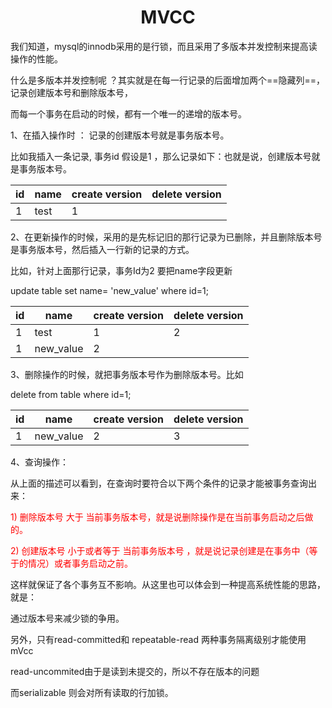 # <center>MVCC</center>



我们知道，mysql的innodb采用的是行锁，而且采用了多版本并发控制来提高读操作的性能。

什么是多版本并发控制呢 ？其实就是在每一行记录的后面增加两个==隐藏列==，记录创建版本号和删除版本号，

而每一个事务在启动的时候，都有一个唯一的递增的版本号。 

1、在插入操作时 ： 记录的创建版本号就是事务版本号。 

比如我插入一条记录, 事务id 假设是1 ，那么记录如下：也就是说，创建版本号就是事务版本号。

| id   | name | create version | delete version |
| ---- | ---- | -------------- | -------------- |
| 1    | test | 1              |                |

2、在更新操作的时候，采用的是先标记旧的那行记录为已删除，并且删除版本号是事务版本号，然后插入一行新的记录的方式。 

比如，针对上面那行记录，事务Id为2 要把name字段更新

update table set name= 'new_value' where id=1;

| id   | name      | create version | delete version |
| ---- | --------- | -------------- | -------------- |
| 1    | test      | 1              | 2              |
| 1    | new_value | 2              |                |

 

3、删除操作的时候，就把事务版本号作为删除版本号。比如

delete from table where id=1; 

 

| id   | name      | create version | delete version |
| ---- | --------- | -------------- | -------------- |
| 1    | new_value | 2              | 3              |

 

 

4、查询操作： 

从上面的描述可以看到，在查询时要符合以下两个条件的记录才能被事务查询出来：

<font color="red">1) 删除版本号 大于 当前事务版本号，就是说删除操作是在当前事务启动之后做的。 </font>

<font color="red">2) 创建版本号 小于或者等于 当前事务版本号 ，就是说记录创建是在事务中（等于的情况）或者事务启动之前。</font>

这样就保证了各个事务互不影响。从这里也可以体会到一种提高系统性能的思路，就是： 

通过版本号来减少锁的争用。

另外，只有read-committed和 repeatable-read 两种事务隔离级别才能使用mVcc

read-uncommited由于是读到未提交的，所以不存在版本的问题

而serializable 则会对所有读取的行加锁。 